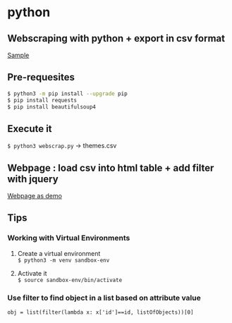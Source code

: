 # python

## Webscraping with python + export in csv format

[Sample](https://github.com/dgucc/python/blob/main/webscrap/webscrap.py)

## Pre-requesites
```bash
$ python3 -m pip install --upgrade pip
$ pip install requests  
$ pip install beautifulsoup4  
```
## Execute it
`$ python3 webscrap.py` 
&rarr; themes.csv  

## Webpage : load csv into html table + add filter with jquery

[Webpage as demo](https://htmlpreview.github.io/?https://github.com/dgucc/python/blob/main/webscrap/index.html)  

## Tips

### Working with Virtual Environments  

1. Create a virtual environment  
`$ python3 -m venv sandbox-env`  

2. Activate it  
`$ source sandbox-env/bin/activate`  


### Use filter to find object in a list based on attribute value  
`obj = list(filter(lambda x: x['id']==id, listOfObjects))[0]`
